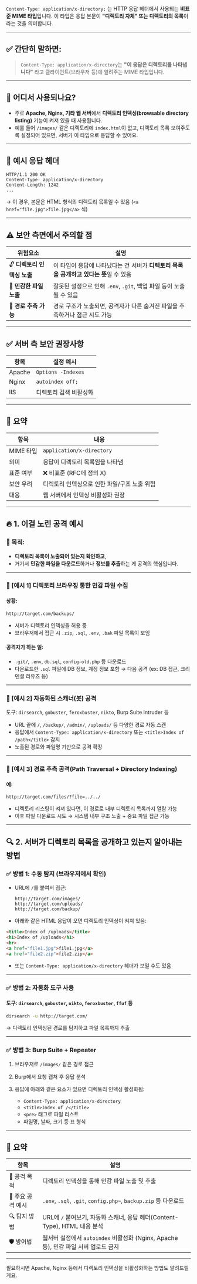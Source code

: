 `Content-Type: application/x-directory;` 는 HTTP 응답 헤더에서 사용되는 **비표준 MIME 타입**입니다.
이 타입은 응답 본문이 **"디렉토리 자체" 또는 디렉토리의 목록**이라는 것을 의미합니다.

---

## ✅ 간단히 말하면:

> `Content-Type: application/x-directory`는
> **"이 응답은 디렉토리를 나타냅니다"** 라고 클라이언트(브라우저 등)에 알려주는 MIME 타입입니다.

---

## 🧱 어디서 사용되나요?

* 주로 **Apache, Nginx, 기타 웹 서버**에서
  **디렉토리 인덱싱(browsable directory listing)** 기능이 켜져 있을 때 사용됩니다.
* 예를 들어 `/images/` 같은 디렉토리에 `index.html`이 없고, 디렉토리 목록 보여주도록 설정되어 있으면,
  서버가 이 타입으로 응답할 수 있어요.

---

## 🧪 예시 응답 헤더

```http
HTTP/1.1 200 OK
Content-Type: application/x-directory
Content-Length: 1242
...
```

→ 이 경우, 본문은 HTML 형식의 디렉토리 목록일 수 있음 (`<a href="file.jpg">file.jpg</a>` 식)

---

## ⚠️ 보안 측면에서 주의할 점

| 위험요소               | 설명                                                  |
| ------------------ | --------------------------------------------------- |
| 🔓 **디렉토리 인덱싱 노출** | 이 타입이 응답에 나타났다는 건 서버가 **디렉토리 목록을 공개하고 있다는 뜻**일 수 있음 |
| 📂 **민감한 파일 노출**   | 잘못된 설정으로 인해 `.env`, `.git`, 백업 파일 등이 노출될 수 있음       |
| 🐞 **경로 추측 가능**    | 경로 구조가 노출되면, 공격자가 다른 숨겨진 파일을 추측하거나 접근 시도 가능         |

---

## ✅ 서버 측 보안 권장사항

| 항목     | 설정 예시              |
| ------ | ------------------ |
| Apache | `Options -Indexes` |
| Nginx  | `autoindex off;`   |
| IIS    | 디렉토리 검색 비활성화       |

---

## 📌 요약

| 항목      | 내용                        |
| ------- | ------------------------- |
| MIME 타입 | `application/x-directory` |
| 의미      | 응답이 디렉토리 목록임을 나타냄         |
| 표준 여부   | ❌ 비표준 (RFC에 정의 X)         |
| 보안 우려   | 디렉토리 인덱싱으로 인한 파일/구조 노출 위험 |
| 대응      | 웹 서버에서 인덱싱 비활성화 권장        |

---

## 🔥 1. 이걸 노린 공격 예시

### 🎯 목적:

* **디렉토리 목록이 노출되어 있는지 확인하고**,
* 거기서 **민감한 파일을 다운로드**하거나 **정보를 추출**하는 게 공격의 핵심입니다.

---

### 📁 \[예시 1] 디렉토리 브라우징 통한 민감 파일 수집

#### 상황:

```
http://target.com/backups/
```

* 서버가 디렉토리 인덱싱을 허용 중
* 브라우저에서 접근 시 `.zip`, `.sql`, `.env`, `.bak` 파일 목록이 보임

#### 공격자가 하는 일:

* `.git/`, `.env`, `db.sql`, `config-old.php` 등 다운로드
* 다운로드한 `.sql` 파일에 DB 정보, 계정 정보 포함 → 다음 공격 (ex: DB 접근, 크리덴셜 리유즈 등)

---

### 🧪 \[예시 2] 자동화된 스캐너(봇) 공격

도구: `dirsearch`, `gobuster`, `feroxbuster`, `nikto`, Burp Suite Intruder 등

* URL 끝에 `/`, `/backup/`, `/admin/`, `/uploads/` 등 다양한 경로 자동 스캔
* 응답에서 `Content-Type: application/x-directory` 또는 `<title>Index of /path</title>` 감지
* 노출된 경로와 파일명 기반으로 공격 확장

---

### 🔄 \[예시 3] 경로 추측 공격(Path Traversal + Directory Indexing)

#### 예:

```
http://target.com/files/?file=../../
```

* 디렉토리 리스팅이 켜져 있다면, 이 경로로 내부 디렉토리 목록까지 열람 가능
* 이후 파일 다운로드 시도 → 시스템 내부 구조 노출 + 중요 파일 접근 가능

---

## 🔍 2. 서버가 디렉토리 목록을 공개하고 있는지 알아내는 방법

### ✅ 방법 1: 수동 탐지 (브라우저에서 확인)

* URL에 `/`를 붙여서 접근:

  ```
  http://target.com/images/
  http://target.com/uploads/
  http://target.com/backup/
  ```
* 아래와 같은 HTML 응답이 오면 디렉토리 인덱싱이 켜져 있음:

```html
<title>Index of /uploads</title>
<h1>Index of /uploads</h1>
<hr>
<a href="file1.jpg">file1.jpg</a>
<a href="file2.zip">file2.zip</a>
```

* 또는 `Content-Type: application/x-directory` 헤더가 보일 수도 있음

---

### ✅ 방법 2: 자동화 도구 사용

#### 도구: `dirsearch`, `gobuster`, `nikto`, `feroxbuster`, `ffuf` 등

```bash
dirsearch -u http://target.com/
```

→ 디렉토리 인덱싱된 경로를 탐지하고 파일 목록까지 추출

---

### ✅ 방법 3: Burp Suite + Repeater

1. 브라우저로 `/images/` 같은 경로 접근
2. Burp에서 요청 캡처 후 응답 분석
3. 응답에 아래와 같은 요소가 있으면 디렉토리 인덱싱 활성화됨:

   * `Content-Type: application/x-directory`
   * `<title>Index of /</title>`
   * `<pre>` 태그로 파일 리스트
   * 파일명, 날짜, 크기 등 표 형식

---

## 📌 요약

| 항목          | 설명                                                           |
| ----------- | ------------------------------------------------------------ |
| 🎯 공격 목적    | 디렉토리 인덱싱을 통해 민감 파일 노출 및 추출                                   |
| 🧨 주요 공격 예시 | `.env`, `.sql`, `.git`, `config.php~`, `backup.zip` 등 다운로드   |
| 🔍 탐지 방법    | URL에 `/` 붙여보기, 자동화 스캐너, 응답 헤더(Content-Type), HTML 내용 분석      |
| 🛡️ 방어법     | 웹서버 설정에서 `autoindex` 비활성화 (Nginx, Apache 등), 민감 파일 서버 업로드 금지 |

---


필요하시면 Apache, Nginx 등에서 디렉토리 인덱싱을 비활성화하는 방법도 알려드릴게요.
